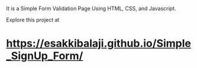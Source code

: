 It is a Simple Form Validation Page Using HTML, CSS, and Javascript.

Explore this project at 

# https://esakkibalaji.github.io/Simple_SignUp_Form/
